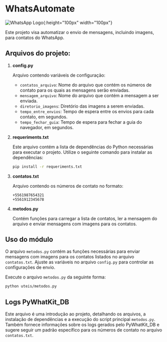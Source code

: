 # WhatsAutomate
![WhatsApp Logo](https://logospng.org/download/whatsapp/logo-whatsapp-1024.png){:height="100px" width="100px"}


Este projeto visa automatizar o envio de mensagens, incluindo imagens, para contatos do WhatsApp.

## Arquivos do projeto:

1. **config.py**

    Arquivo contendo variáveis de configuração:

    - `contatos_arquivo`: Nome do arquivo que contém os números de contato para os quais as mensagens serão enviadas.
    - `mensagem_arquivo`: Nome do arquivo que contém a mensagem a ser enviada.
    - `diretorio_imagens`: Diretório das imagens a serem enviadas.
    - `tempo_entre_envios`: Tempo de espera entre os envios para cada contato, em segundos.
    - `tempo_fechar_guia`: Tempo de espera para fechar a guia do navegador, em segundos.
&nbsp;
2. **requeriments.txt**

    Este arquivo contém a lista de dependências do Python necessárias para executar o projeto. Utilize o seguinte comando para instalar as dependências:

    ```bash
    pip install -r requeriments.txt
    ```

3. **contatos.txt**

    Arquivo contendo os números de contato no formato:
    ```
    +5561987654321
    +5561912345678
    ```

4. **metodos.py**

    Contém funções para carregar a lista de contatos, ler a mensagem do arquivo e enviar mensagens com imagens para os contatos.

## Uso do módulo

O arquivo `metodos.py` contém as funções necessárias para enviar mensagens com imagens para os contatos listados no arquivo `contatos.txt`. Ajuste as variáveis no arquivo `config.py` para controlar as configurações de envio.

Execute o arquivo `metodos.py` da seguinte forma:

```bash
python uteis/metodos.py
```

## Logs PyWhatKit_DB

Este arquivo é uma introdução ao projeto, detalhando os arquivos, a instalação de dependências e a execução do script principal `metodos.py`. Também fornece informações sobre os logs gerados pelo PyWhatKit_DB e sugere seguir um padrão específico para os números de contato no arquivo `contatos.txt`.